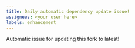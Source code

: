 ```yaml
---
title: Daily automatic dependency update issue!
assignees: <your user here>
labels: enhancement
---
```

Automatic issue for updating this fork to latest!

